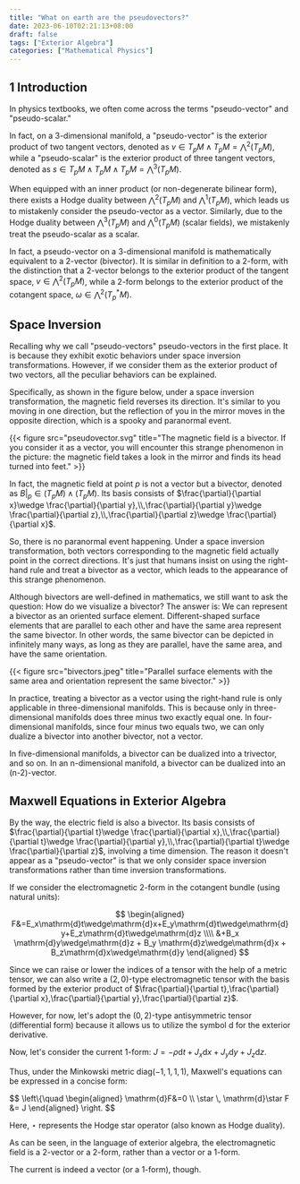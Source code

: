 ```yaml
---
title: "What on earth are the pseudovectors?"
date: 2023-06-10T02:21:13+08:00
draft: false
tags: ["Exterior Algebra"]
categories: ["Mathematical Physics"]
---
```


## 1 Introduction

In physics textbooks, we often come across the terms "pseudo-vector" and "pseudo-scalar."

In fact, on a 3-dimensional manifold, a "pseudo-vector" is the exterior product of two tangent vectors, denoted as $v\in T_pM\wedge T_pM=\bigwedge^2(T_pM)$, while a "pseudo-scalar" is the exterior product of three tangent vectors, denoted as $s\in T_pM\wedge T_pM\wedge T_pM=\bigwedge^3(T_pM)$.

When equipped with an inner product (or non-degenerate bilinear form), there exists a Hodge duality between $\bigwedge^2(T_pM)$ and $\bigwedge^1(T_pM)$, which leads us to mistakenly consider the pseudo-vector as a vector. Similarly, due to the Hodge duality between $\bigwedge^3(T_pM)$ and $\bigwedge^0(T_pM)$ (scalar fields), we mistakenly treat the pseudo-scalar as a scalar.

In fact, a pseudo-vector on a 3-dimensional manifold is mathematically equivalent to a 2-vector (bivector). It is similar in definition to a 2-form, with the distinction that a 2-vector belongs to the exterior product of the tangent space, $v\in\bigwedge^2(T_pM)$, while a 2-form belongs to the exterior product of the cotangent space, $\omega\in\bigwedge^2(T_p^*M)$.

## Space Inversion

Recalling why we call "pseudo-vectors" pseudo-vectors in the first place. It is because they exhibit exotic behaviors under space inversion transformations. However, if we consider them as the exterior product of two vectors, all the peculiar behaviors can be explained.

Specifically, as shown in the figure below, under a space inversion transformation, the magnetic field reverses its direction. It's similar to you moving in one direction, but the reflection of you in the mirror moves in the opposite direction, which is a spooky and paranormal event.

{{< figure src="pseudovector.svg" title="The magnetic field is a bivector. If you consider it as a vector, you will encounter this strange phenomenon in the picture: the magnetic field takes a look in the mirror and finds its head turned into feet." >}}

In fact, the magnetic field at point $p$ is not a vector but a bivector, denoted as $B|_p\in (T_pM)\wedge (T_pM)$. Its basis consists of $\frac{\partial}{\partial x}\wedge \frac{\partial}{\partial y},\\,\frac{\partial}{\partial y}\wedge \frac{\partial}{\partial z},\\,\frac{\partial}{\partial z}\wedge \frac{\partial}{\partial x}$.

So, there is no paranormal event happening. Under a space inversion transformation, both vectors corresponding to the magnetic field actually point in the correct directions. It's just that humans insist on using the right-hand rule and treat a bivector as a vector, which leads to the appearance of this strange phenomenon.

Although bivectors are well-defined in mathematics, we still want to ask the question: How do we visualize a bivector? The answer is: We can represent a bivector as an oriented surface element. Different-shaped surface elements that are parallel to each other and have the same area represent the same bivector. In other words, the same bivector can be depicted in infinitely many ways, as long as they are parallel, have the same area, and have the same orientation.

{{< figure src="bivectors.jpeg" title="Parallel surface elements with the same area and orientation represent the same bivector." >}}

In practice, treating a bivector as a vector using the right-hand rule is only applicable in three-dimensional manifolds. This is because only in three-dimensional manifolds does three minus two exactly equal one. In four-dimensional manifolds, since four minus two equals two, we can only dualize a bivector into another bivector, not a vector.

In five-dimensional manifolds, a bivector can be dualized into a trivector, and so on. In an n-dimensional manifold, a bivector can be dualized into an (n-2)-vector.

## Maxwell Equations in Exterior Algebra

By the way, the electric field is also a bivector. Its basis consists of $\frac{\partial}{\partial t}\wedge \frac{\partial}{\partial x},\\,\frac{\partial}{\partial t}\wedge \frac{\partial}{\partial y},\\,\frac{\partial}{\partial t}\wedge \frac{\partial}{\partial z}$, involving a time dimension. The reason it doesn't appear as a "pseudo-vector" is that we only consider space inversion transformations rather than time inversion transformations.

If we consider the electromagnetic 2-form in the cotangent bundle (using natural units):

$$ \begin{aligned} F&=E_x\mathrm{d}t\wedge\mathrm{d}x+E_y\mathrm{d}t\wedge\mathrm{d}y+E_z\mathrm{d}t\wedge\mathrm{d}z \\\\ &+B_x \mathrm{d}y\wedge\mathrm{d}z + B_y \mathrm{d}z\wedge\mathrm{d}x + B_z\mathrm{d}x\wedge\mathrm{d}y \end{aligned} $$

Since we can raise or lower the indices of a tensor with the help of a metric tensor, we can also write a $(2,0)$-type electromagnetic tensor with the basis formed by the exterior product of $\frac{\partial}{\partial t},\frac{\partial}{\partial x},\frac{\partial}{\partial y},\frac{\partial}{\partial z}$.

However, for now, let's adopt the $(0,2)$-type antisymmetric tensor (differential form) because it allows us to utilize the symbol $\mathrm{d}$ for the exterior derivative.

Now, let's consider the current 1-form: $J=-\rho\mathrm{d}t+J_x\mathrm{d}x+J_y\mathrm{d}y+J_z\mathrm{d}z$.

Thus, under the Minkowski metric $\text{diag}(-1,1,1,1)$, Maxwell's equations can be expressed in a concise form:

$$ \left\\{\quad \begin{aligned} \mathrm{d}F&=0 \\\\ \star \\, \mathrm{d}\star F &= J \end{aligned} \right. $$ 

Here, $\star$ represents the Hodge star operator (also known as Hodge duality).

As can be seen, in the language of exterior algebra, the electromagnetic field is a 2-vector or a 2-form, rather than a vector or a 1-form.

The current is indeed a vector (or a 1-form), though.

